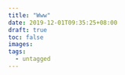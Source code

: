```yaml
---
title: "Www"
date: 2019-12-01T09:35:25+08:00
draft: true
toc: false
images:
tags:
  - untagged
---
```


